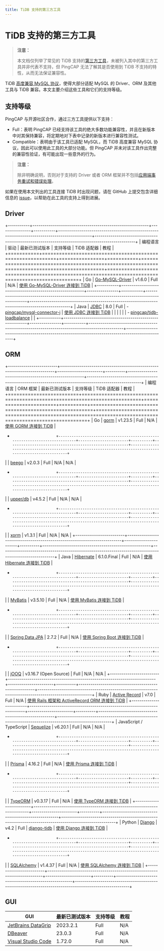 ```yaml
---
title: TiDB 支持的第三方工具
---
```


# TiDB 支持的第三方工具

> **注意：**
>
> 本文档仅列举了常见的 TiDB 支持的[第三方工具](https://en.wikipedia.org/wiki/Third-party_source)，未被列入其中的第三方工具并非代表不支持，但 PingCAP 无法了解其是否使用到 TiDB 不支持的特性，从而无法保证兼容性。

TiDB [高度兼容 MySQL 协议](/mysql-compatibility.md)，使得大部分适配 MySQL 的 Driver、ORM 及其他工具与 TiDB 兼容。本文主要介绍这些工具和它们的支持等级。

## 支持等级

PingCAP 与开源社区合作，通过三方工具提供以下支持：

- Full：表明 PingCAP 已经支持该工具的绝大多数功能兼容性，并且在新版本中对其保持兼容，将定期地对下表中记录的新版本进行兼容性测试。
- Compatible：表明由于该工具已适配 MySQL，而 TiDB 高度兼容 MySQL 协议，因此可以使用此工具的大部分功能。但 PingCAP 并未对该工具作出完整的兼容性验证，有可能出现一些意外的行为。

> **注意：**
>
> 除非明确说明，否则对于支持的 Driver 或者 ORM 框架并不包括[应用端事务重试和错误处理](/develop/dev-guide-transaction-troubleshoot.md#应用端重试和错误处理)。

如果在使用本文列出的工具连接 TiDB 时出现问题，请在 GitHub 上提交包含详细信息的 [issue](https://github.com/pingcap/tidb/issues/new?assignees=&labels=type%2Fquestion&template=general-question.md)，以帮助在此工具的支持上得到进展。

## Driver

+-----------+-----------------------------------------------------------+----------------+-----------+-----------------------------------------------------------------------------------------------+--------------------------------------------------------------------------------------------------+
| 编程语言  | 驱动                                                      | 最新已测试版本 | 支持等级  | TiDB 适配器                                                                                   | 教程                                                                                             |
+===========+===========================================================+================+===========+===============================================================================================+==================================================================================================+
| Go        | [Go-MySQL-Driver](https://github.com/go-sql-driver/mysql) | v1.6.0         | Full      | N/A                                                                                           | [使用 Go-MySQL-Driver 连接到 TiDB](/zh/tidb/v6.5/dev-guide-sample-application-golang-sql-driver) |
+-----------+-----------------------------------------------------------+----------------+-----------+-----------------------------------------------------------------------------------------------+--------------------------------------------------------------------------------------------------+
| Java      | [JDBC](https://dev.mysql.com/downloads/connector/j/)      | 8.0            | Full      | - [pingcap/mysql-connector-j](/zh/tidb/v6.5/dev-guide-choose-driver-or-orm#java-drivers)      | [使用 JDBC 连接到 TiDB](/zh/tidb/v6.5/dev-guide-sample-application-java-jdbc)                    |
|           |                                                           |                |           | - [pingcap/tidb-loadbalance](/zh/tidb/v6.5/dev-guide-choose-driver-or-orm#tidb-loadbalance)   |                                                                                                  |
+-----------+-----------------------------------------------------------+----------------+-----------+-----------------------------------------------------------------------------------------------+--------------------------------------------------------------------------------------------------+

## ORM

+-------------------------+---------------------------------------------------------------------------+-----------------------+----------+-------------------------------------------------------+---------------------------------------------------------------------------------------------------------+
| 编程语言                | ORM 框架                                                                  | 最新已测试版本        | 支持等级 | TiDB 适配器                                           | 教程                                                                                                    |
+=========================+===========================================================================+=======================+==========+=======================================================+=========================================================================================================+
| Go                      | [gorm](https://github.com/go-gorm/gorm)                                   | v1.23.5               | Full     | N/A                                                   | [使用 GORM 连接到 TiDB](/zh/tidb/v6.5/dev-guide-sample-application-golang-gorm)                         |
+                         +---------------------------------------------------------------------------+-----------------------+----------+-------------------------------------------------------+---------------------------------------------------------------------------------------------------------+
|                         | [beego](https://github.com/beego/beego)                                   | v2.0.3                | Full     | N/A                                                   | N/A                                                                                                     |
+                         +---------------------------------------------------------------------------+-----------------------+----------+-------------------------------------------------------+---------------------------------------------------------------------------------------------------------+
|                         | [upper/db](https://github.com/upper/db)                                   | v4.5.2                | Full     | N/A                                                   | N/A                                                                                                     |
+                         +---------------------------------------------------------------------------+-----------------------+----------+-------------------------------------------------------+---------------------------------------------------------------------------------------------------------+
|                         | [xorm](https://gitea.com/xorm/xorm)                                       | v1.3.1                | Full     | N/A                                                   | N/A                                                                                                     |
+-------------------------+---------------------------------------------------------------------------+-----------------------+----------+-------------------------------------------------------+---------------------------------------------------------------------------------------------------------+
| Java                    | [Hibernate](https://hibernate.org/orm/)                                   | 6.1.0.Final           | Full     | N/A                                                   | [使用 Hibernate 连接到 TiDB](/zh/tidb/v6.5/dev-guide-sample-application-java-hibernate)                 |
+                         +---------------------------------------------------------------------------+-----------------------+----------+-------------------------------------------------------+---------------------------------------------------------------------------------------------------------+
|                         | [MyBatis](https://mybatis.org/mybatis-3/)                                 | v3.5.10               | Full     | N/A                                                   | [使用 MyBatis 连接到 TiDB](/zh/tidb/v6.5/dev-guide-sample-application-java-mybatis)                     |
+                         +---------------------------------------------------------------------------+-----------------------+----------+-------------------------------------------------------+---------------------------------------------------------------------------------------------------------+
|                         | [Spring Data JPA](https://spring.io/projects/spring-data-jpa/)            | 2.7.2                 | Full     | N/A                                                   | [使用 Spring Boot 连接到 TiDB](/zh/tidb/v6.5/dev-guide-sample-application-java-spring-boot)             |
+                         +---------------------------------------------------------------------------+-----------------------+----------+-------------------------------------------------------+---------------------------------------------------------------------------------------------------------+
|                         | [jOOQ](https://github.com/jOOQ/jOOQ)                                      | v3.16.7 (Open Source) | Full     | N/A                                                   | N/A                                                                                                     |
+-------------------------+---------------------------------------------------------------------------+-----------------------+----------+-------------------------------------------------------+---------------------------------------------------------------------------------------------------------+
| Ruby                    | [Active Record](https://guides.rubyonrails.org/active_record_basics.html) | v7.0                  | Full     | N/A                                                   | [使用 Rails 框架和 ActiveRecord ORM 连接到 TiDB](/zh/tidb/v6.5/dev-guide-sample-application-ruby-rails) |
+-------------------------+---------------------------------------------------------------------------+-----------------------+----------+-------------------------------------------------------+---------------------------------------------------------------------------------------------------------+
| JavaScript / TypeScript | [Sequelize](https://sequelize.org/)                                       | v6.20.1               | Full     | N/A                                                   | N/A                                                                                                     |
+                         +---------------------------------------------------------------------------+-----------------------+----------+-------------------------------------------------------+---------------------------------------------------------------------------------------------------------+
|                         | [Prisma](https://www.prisma.io/)                                          | 4.16.2                | Full     | N/A                                                   | [使用 Prisma 连接到 TiDB](/zh/tidb/v6.5/dev-guide-sample-application-nodejs-prisma)                     |
+                         +---------------------------------------------------------------------------+-----------------------+----------+-------------------------------------------------------+---------------------------------------------------------------------------------------------------------+
|                         | [TypeORM](https://typeorm.io/)                                            | v0.3.17               | Full     | N/A                                                   | [使用 TypeORM 连接到 TiDB](/zh/tidb/v6.5/dev-guide-sample-application-nodejs-typeorm)                   |
+-------------------------+---------------------------------------------------------------------------+-----------------------+----------+-------------------------------------------------------+---------------------------------------------------------------------------------------------------------+
| Python                  | [Django](https://pypi.org/project/Django/)                                | v4.2                  | Full     | [django-tidb](https://github.com/pingcap/django-tidb) | [使用 Django 连接到 TiDB](/zh/tidb/v6.5/dev-guide-sample-application-python-django)                     |
+                         +---------------------------------------------------------------------------+-----------------------+----------+-------------------------------------------------------+---------------------------------------------------------------------------------------------------------+
|                         | [SQLAlchemy](https://www.sqlalchemy.org/)                                 | v1.4.37               | Full     | N/A                                                   | [使用 SQLAlchemy 连接到 TiDB](/zh/tidb/v6.5/dev-guide-sample-application-python-sqlalchemy)             |
+-------------------------+---------------------------------------------------------------------------+-----------------------+----------+-------------------------------------------------------+---------------------------------------------------------------------------------------------------------+

## GUI

| GUI                                                       | 最新已测试版本 | 支持等级 | 教程 |
|-----------------------------------------------------------|-----------------------|---------------|-----|
| [JetBrains DataGrip](https://www.jetbrains.com/datagrip/) | 2023.2.1              | Full          | N/A |
| [DBeaver](https://dbeaver.io/)                            | 23.0.3                | Full          | N/A |
| [Visual Studio Code](https://code.visualstudio.com/)      | 1.72.0                | Full          | N/A |

